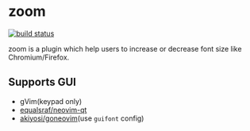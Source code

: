 # zoom

[![build status](https://github.com/zhmars/vim-zoom/workflows/build/badge.svg)](https://github.com/zhmars/vim-zoom/actions?query=workflow%3Abuild)

  zoom is a plugin which help users to increase or decrease font size like Chromium/Firefox.

## Supports GUI

- gVim(keypad only)
- [equalsraf/neovim-qt](https://github.com/equalsraf/neovim-qt)
- [akiyosi/goneovim](https://github.com/akiyosi/goneovim)(use `guifont` config)
